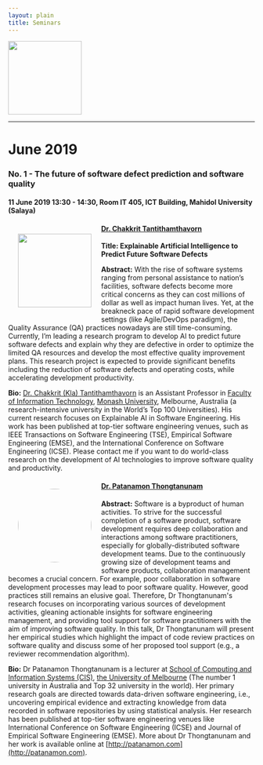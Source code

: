 ```yaml
---
layout: plain
title: Seminars
---
```


<img width="150px" src="../../img/seminars/cafe_seru_logo.jpg" alt="" class="img-responsive">

---

# June 2019

### No. 1 - The future of software defect prediction and software quality
#### 11 June 2019 13:30 - 14:30, Room IT 405, ICT Building, Mahidol University (Salaya)

<img width="150px" src="../../img/seminars/chakkrit.png" alt="" class="img-responsive" style="float: left; margin: 20px;">

#### [Dr. Chakkrit Tantithamthavorn](http://chakkrit.com)
**Title: Explainable Artificial Intelligence to Predict Future Software Defects**

**Abstract:** With the rise of software systems ranging from personal assistance to nation’s facilities, software defects become more critical concerns as they can cost millions of dollar as well as impact human lives. Yet, at the breakneck pace of rapid software development settings (like Agile/DevOps paradigm), the Quality Assurance (QA) practices nowadays are still time-consuming. Currently, I’m leading a research program to develop AI to predict future software defects and explain why they are defective in order to optimize the limited QA resources and develop the most effective quality improvement plans. This research project is expected to provide significant benefits including the reduction of software defects and operating costs, while accelerating development productivity.

**Bio:** [Dr. Chakkrit (Kla) Tantithamthavorn](http://chakkrit.com) is an Assistant Professor in [Faculty of Information Technology](https://www.monash.edu/it), [Monash University](https://www.monash.edu), Melbourne, Australia (a research-intensive university in the World’s Top 100 Universities). His current research focuses on Explainable AI in Software Engineering. His work has been published at top-tier software engineering venues, such as IEEE Transactions on Software Engineering (TSE), Empirical Software Engineering (EMSE), and the International Conference on Software Engineering (ICSE). Please contact me if you want to do world-class research on the development of AI technologies to improve software quality and productivity.

<img width="150px" src="../../img/seminars/patanamon.jpg" alt="" class="img-responsive" style="float: left; border-radius: 50%; margin: 20px;">

#### [Dr. Patanamon Thongtanunam](http://patanamon.com)
**Abstract:**
Software is a byproduct of human activities. To strive for the successful completion of a software product, software development requires deep collaboration and interactions among software practitioners, especially for globally-distributed software development teams. Due to the continuously growing size of development teams and software products, collaboration management becomes a crucial concern. For example, poor collaboration in software development processes may lead to poor software quality. However, good practices still remains an elusive goal. Therefore, Dr Thongtanunam's research focuses on incorporating various sources of development activities, gleaning actionable insights for software engineering management, and providing tool support for software practitioners with the aim of improving software quality. In this talk, Dr Thongtanunam will present her empirical studies which highlight the impact of code review practices on software quality and discuss some of her proposed tool support (e.g., a reviewer recommendation algorithm).

**Bio:**
Dr Patanamon Thongtanunam is a lecturer at [School of Computing and Information Systems (CIS)](https://cis.unimelb.edu.au), [the University of Melbourne](https://www.unimelb.edu.au) (The number 1 university in Australia and Top 32 university in the world). Her primary research goals are directed towards data-driven software engineering, i.e., uncovering empirical evidence and extracting knowledge from data recorded in software repositories by using statistical analysis. Her research has been published at top-tier software engineering venues like International Conference on Software Engineering (ICSE) and Journal of Empirical Software Engineering (EMSE). More about Dr Thongtanunam and her work is available online at [http://patanamon.com](http://patanamon.com).
